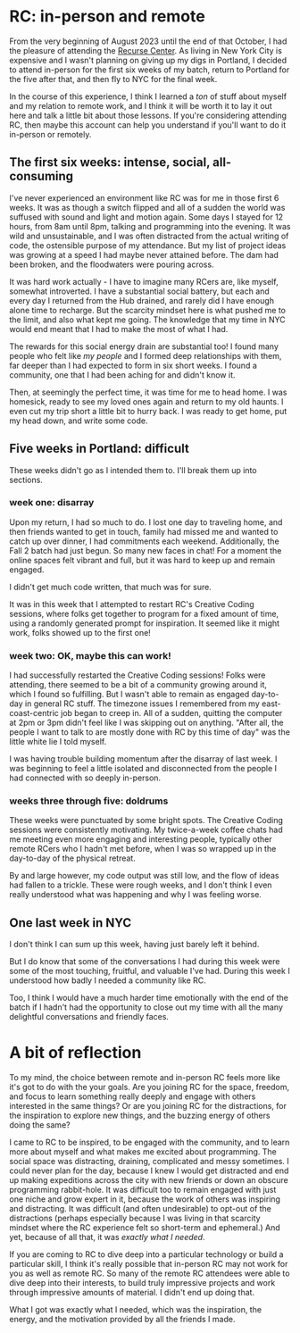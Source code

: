 # RC: in-person and remote

From the very beginning of August 2023 until the end of that October, I had the pleasure of attending the [Recurse Center](https://recurse.com). As living in New York City is expensive and I wasn't planning on giving up my digs in Portland, I decided to attend in-person for the first six weeks of my batch, return to Portland for the five after that, and then fly to NYC for the final week.

In the course of this experience, I think I learned a *ton* of stuff about myself and my relation to remote work, and I think it will be worth it to lay it out here and talk a little bit about those lessons. If you're considering attending RC, then maybe this account can help you understand if you'll want to do it in-person or remotely.


## The first six weeks: intense, social, all-consuming

I've never experienced an environment like RC was for me in those first 6 weeks. It was as though a switch flipped and all of a sudden the world was suffused with sound and light and motion again. Some days I stayed for 12 hours, from 8am until 8pm, talking and programming into the evening. It was wild and unsustainable, and I was often distracted from the actual writing of code, the ostensible purpose of my attendance. But my list of project ideas was growing at a speed I had maybe never attained before. The dam had been broken, and the floodwaters were pouring across.

It was hard work actually - I have to imagine many RCers are, like myself, somewhat introverted. I have a substantial social battery, but each and every day I returned from the Hub drained, and rarely did I have enough alone time to recharge. But the scarcity mindset here is what pushed me to the limit, and also what kept me going. The knowledge that my time in NYC would end meant that I had to make the most of what I had.

The rewards for this social energy drain are substantial too! I found many people who felt like *my people* and I formed deep relationships with them, far deeper than I had expected to form in six short weeks. I found a community, one that I had been aching for and didn't know it.

Then, at seemingly the perfect time, it was time for me to head home. I was homesick, ready to see my loved ones again and return to my old haunts. I even cut my trip short a little bit to hurry back. I was ready to get home, put my head down, and write some code.


## Five weeks in Portland: difficult

These weeks didn't go as I intended them to. I'll break them up into sections.


### week one: disarray

Upon my return, I had so much to do. I lost one day to traveling home, and then friends wanted to get in touch, family had missed me and wanted to catch up over dinner, I had commitments each weekend. Additionally, the Fall 2 batch had just begun. So many new faces in chat! For a moment the online spaces felt vibrant and full, but it was hard to keep up and remain engaged.

I didn't get much code written, that much was for sure.

It was in this week that I attempted to restart RC's Creative Coding sessions, where folks get together to program for a fixed amount of time, using a randomly generated prompt for inspiration. It seemed like it might work, folks showed up to the first one!


### week two: OK, maybe this can work!

I had successfully restarted the Creative Coding sessions! Folks were attending, there seemed to be a bit of a community growing around it, which I found so fulfilling. But I wasn't able to remain as engaged day-to-day in general RC stuff. The timezone issues I remembered from my east-coast-centric job began to creep in. All of a sudden, quitting the computer at 2pm or 3pm didn't feel like I was skipping out on anything. "After all, the people I want to talk to are mostly done with RC by this time of day" was the little white lie I told myself.

I was having trouble building momentum after the disarray of last week. I was beginning to feel a little isolated and disconnected from the people I had connected with so deeply in-person.


### weeks three through five: doldrums

These weeks were punctuated by some bright spots. The Creative Coding sessions were consistently motivating. My twice-a-week coffee chats had me meeting even more engaging and interesting people, typically other remote RCers who I hadn't met before, when I was so wrapped up in the day-to-day of the physical retreat.

By and large however, my code output was still low, and the flow of ideas had fallen to a trickle. These were rough weeks, and I don't think I even really understood what was happening and why I was feeling worse.


## One last week in NYC

I don't think I can sum up this week, having just barely left it behind.

But I do know that some of the conversations I had during this week were some of the most touching, fruitful, and valuable I've had. During this week I understood how badly I needed a community like RC.

Too, I think I would have a much harder time emotionally with the end of the batch if I hadn't had the opportunity to close out my time with all the many delightful conversations and friendly faces.


# A bit of reflection

To my mind, the choice between remote and in-person RC feels more like it's got to do with the your goals. Are you joining RC for the space, freedom, and focus to learn something really deeply and engage with others interested in the same things? Or are you joining RC for the distractions, for the inspiration to explore new things, and the buzzing energy of others doing the same?

I came to RC to be inspired, to be engaged with the community, and to learn more about myself and what makes me excited about programming. The social space was distracting, draining, complicated and messy sometimes. I could never plan for the day, because I knew I would get distracted and end up making expeditions across the city with new friends or down an obscure programming rabbit-hole. It was difficult too to remain engaged with just one niche and grow expert in it, because the work of others was inspiring and distracting. It was difficult (and often undesirable) to opt-out of the distractions (perhaps especially because I was living in that scarcity mindset where the RC experience felt so short-term and ephemeral.) And yet, because of all that, it was *exactly what I needed*.

If you are coming to RC to dive deep into a particular technology or build a particular skill, I think it's really possible that in-person RC may not work for you as well as remote RC. So many of the remote RC attendees were able to dive deep into their interests, to build truly impressive projects and work through impressive amounts of material. I didn't end up doing that.

What I got was exactly what I needed, which was the inspiration, the energy, and the motivation provided by all the friends I made.
